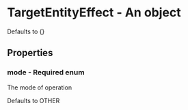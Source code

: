 

# TargetEntityEffect - An object



Defaults to {}



## Properties



### mode - Required enum



 The mode of operation



Defaults to OTHER

